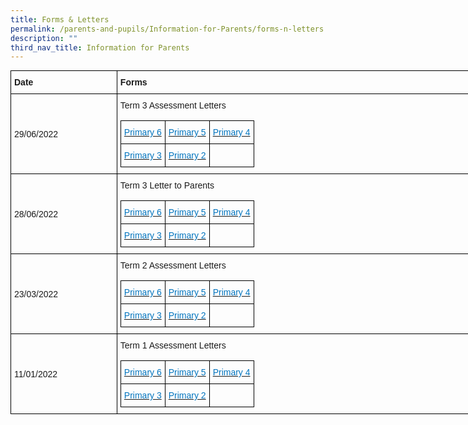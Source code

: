 ```yaml
---
title: Forms & Letters
permalink: /parents-and-pupils/Information-for-Parents/forms-n-letters
description: ""
third_nav_title: Information for Parents
---
```

<style type="text/css">
.tg  {border-collapse:collapse;border-spacing:0;margin:0px auto;}
.tg td{border-color:black;border-style:solid;border-width:1px;font-family:Arial, sans-serif;font-size:14px;
  overflow:hidden;padding:10px 5px;word-break:normal;}
.tg th{border-color:black;border-style:solid;border-width:1px;font-family:Arial, sans-serif;font-size:14px;
  font-weight:normal;overflow:hidden;padding:10px 5px;word-break:normal;}
.tg .tg-cly1{text-align:left;vertical-align:middle}
.tg .tg-1wig{font-weight:bold;text-align:left;vertical-align:top}
.tg .tg-0lax{text-align:left;vertical-align:top}
</style>
<table class="tg" style="undefined;table-layout: fixed; width: 790px">
<colgroup>
<col style="width: 170px">
<col style="width: 620px">
</colgroup>
<thead>
  <tr>
    <th class="tg-1wig">Date </th>
    <th class="tg-0lax"><span style="font-weight:bold">Forms</span></th>
  </tr>
</thead>
<tbody>
  <tr>
    <td class="tg-cly1"><span style="font-weight:inherit;font-style:inherit">29/06/2022</span></td>
    <td class="tg-cly1"><span style="font-weight:400;font-style:normal">Term 3 Assessment Letters</span><br><br><style type="text/css">
.tg  {border-collapse:collapse;border-spacing:0;margin:0px auto;}
.tg td{border-color:black;border-style:solid;border-width:1px;font-family:Arial, sans-serif;font-size:14px;
  overflow:hidden;padding:10px 5px;word-break:normal;}
.tg th{border-color:black;border-style:solid;border-width:1px;font-family:Arial, sans-serif;font-size:14px;
  font-weight:normal;overflow:hidden;padding:10px 5px;word-break:normal;}
.tg .tg-cly1{text-align:left;vertical-align:middle}
.tg .tg-rxep{color:#0274BE;text-align:left;vertical-align:top}
</style>
<table class="tg">
<thead>
  <tr>
    <th class="tg-rxep"><a href="https://www.guangyangpri.moe.edu.sg/wp-content/uploads/2022/06/2022-T3-P6-Assessment-Letter.pdf"><span style="font-weight:inherit;font-style:inherit;text-decoration:none;color:#0274BE;background-color:transparent">Primary 6</span></a></th>
    <th class="tg-rxep"><a href="https://www.guangyangpri.moe.edu.sg/wp-content/uploads/2022/06/2022-T3-P5-Assessment-Letter.pdf"><span style="font-weight:inherit;font-style:inherit;text-decoration:none;color:#0274BE;background-color:transparent">Primary 5</span></a></th>
    <th class="tg-rxep"><a href="https://www.guangyangpri.moe.edu.sg/wp-content/uploads/2022/06/2022-T3-P4-Assessment-Letter-.pdf"><span style="font-weight:inherit;font-style:inherit;text-decoration:none;color:#0274BE;background-color:transparent">Primary 4</span></a></th>
  </tr>
</thead>
<tbody>
  <tr>
    <td class="tg-rxep"><a href="https://www.guangyangpri.moe.edu.sg/wp-content/uploads/2022/06/2022-T3-P3-Assessment-Letter.pdf"><span style="font-weight:inherit;font-style:inherit;text-decoration:none;color:#0274BE;background-color:transparent">Primary 3</span></a></td>
    <td class="tg-rxep"><a href="https://www.guangyangpri.moe.edu.sg/wp-content/uploads/2022/06/2022-T3-P2-Assessment-Letter.pdf"><span style="font-weight:inherit;font-style:inherit;text-decoration:none;color:#0274BE;background-color:transparent">Primary 2</span></a></td>
    <td class="tg-cly1"></td>
  </tr>
</tbody>
</table></td>
  </tr>
  <tr>
    <td class="tg-cly1"><span style="font-weight:inherit;font-style:inherit">28/06/2022</span></td>
    <td class="tg-cly1"><span style="font-weight:400;font-style:normal">Term 3 Letter to Parents</span><br><br><style type="text/css">
.tg  {border-collapse:collapse;border-spacing:0;margin:0px auto;}
.tg td{border-color:black;border-style:solid;border-width:1px;font-family:Arial, sans-serif;font-size:14px;
  overflow:hidden;padding:10px 5px;word-break:normal;}
.tg th{border-color:black;border-style:solid;border-width:1px;font-family:Arial, sans-serif;font-size:14px;
  font-weight:normal;overflow:hidden;padding:10px 5px;word-break:normal;}
.tg .tg-cly1{text-align:left;vertical-align:middle}
.tg .tg-rxep{color:#0274BE;text-align:left;vertical-align:top}
</style>
<table class="tg">
<thead>
  <tr>
    <th class="tg-rxep"><a href="https://www.guangyangpri.moe.edu.sg/wp-content/uploads/2022/06/2022-T3-P6-Assessment-Letter.pdf"><span style="font-weight:inherit;font-style:inherit;text-decoration:none;color:#0274BE;background-color:transparent">Primary 6</span></a></th>
    <th class="tg-rxep"><a href="https://www.guangyangpri.moe.edu.sg/wp-content/uploads/2022/06/2022-T3-P5-Assessment-Letter.pdf"><span style="font-weight:inherit;font-style:inherit;text-decoration:none;color:#0274BE;background-color:transparent">Primary 5</span></a></th>
    <th class="tg-rxep"><a href="https://www.guangyangpri.moe.edu.sg/wp-content/uploads/2022/06/2022-T3-P4-Assessment-Letter-.pdf"><span style="font-weight:inherit;font-style:inherit;text-decoration:none;color:#0274BE;background-color:transparent">Primary 4</span></a></th>
  </tr>
</thead>
<tbody>
  <tr>
    <td class="tg-rxep"><a href="https://www.guangyangpri.moe.edu.sg/wp-content/uploads/2022/06/2022-T3-P3-Assessment-Letter.pdf"><span style="font-weight:inherit;font-style:inherit;text-decoration:none;color:#0274BE;background-color:transparent">Primary 3</span></a></td>
    <td class="tg-rxep"><a href="https://www.guangyangpri.moe.edu.sg/wp-content/uploads/2022/06/2022-T3-P2-Assessment-Letter.pdf"><span style="font-weight:inherit;font-style:inherit;text-decoration:none;color:#0274BE;background-color:transparent">Primary 2</span></a></td>
    <td class="tg-cly1"></td>
  </tr>
</tbody>
</table></td>
  </tr>
  <tr>
    <td class="tg-cly1"><span style="font-weight:inherit;font-style:inherit">23/03/2022</span></td>
    <td class="tg-cly1"><span style="font-weight:400;font-style:normal">Term 2 Assessment Letters</span><br><br><style type="text/css">
.tg  {border-collapse:collapse;border-spacing:0;margin:0px auto;}
.tg td{border-color:black;border-style:solid;border-width:1px;font-family:Arial, sans-serif;font-size:14px;
  overflow:hidden;padding:10px 5px;word-break:normal;}
.tg th{border-color:black;border-style:solid;border-width:1px;font-family:Arial, sans-serif;font-size:14px;
  font-weight:normal;overflow:hidden;padding:10px 5px;word-break:normal;}
.tg .tg-cly1{text-align:left;vertical-align:middle}
.tg .tg-rxep{color:#0274BE;text-align:left;vertical-align:top}
</style>
<table class="tg">
<thead>
  <tr>
    <th class="tg-rxep"><a href="https://www.guangyangpri.moe.edu.sg/wp-content/uploads/2022/06/2022-T3-P6-Assessment-Letter.pdf"><span style="font-weight:inherit;font-style:inherit;text-decoration:none;color:#0274BE;background-color:transparent">Primary 6</span></a></th>
    <th class="tg-rxep"><a href="https://www.guangyangpri.moe.edu.sg/wp-content/uploads/2022/06/2022-T3-P5-Assessment-Letter.pdf"><span style="font-weight:inherit;font-style:inherit;text-decoration:none;color:#0274BE;background-color:transparent">Primary 5</span></a></th>
    <th class="tg-rxep"><a href="https://www.guangyangpri.moe.edu.sg/wp-content/uploads/2022/06/2022-T3-P4-Assessment-Letter-.pdf"><span style="font-weight:inherit;font-style:inherit;text-decoration:none;color:#0274BE;background-color:transparent">Primary 4</span></a></th>
  </tr>
</thead>
<tbody>
  <tr>
    <td class="tg-rxep"><a href="https://www.guangyangpri.moe.edu.sg/wp-content/uploads/2022/06/2022-T3-P3-Assessment-Letter.pdf"><span style="font-weight:inherit;font-style:inherit;text-decoration:none;color:#0274BE;background-color:transparent">Primary 3</span></a></td>
    <td class="tg-rxep"><a href="https://www.guangyangpri.moe.edu.sg/wp-content/uploads/2022/06/2022-T3-P2-Assessment-Letter.pdf"><span style="font-weight:inherit;font-style:inherit;text-decoration:none;color:#0274BE;background-color:transparent">Primary 2</span></a></td>
    <td class="tg-cly1"></td>
  </tr>
</tbody>
</table></td>
  </tr>
  <tr>
    <td class="tg-cly1"><span style="font-weight:inherit;font-style:inherit">11/01/2022</span></td>
    <td class="tg-cly1"><span style="font-weight:400;font-style:normal">Term 1 Assessment Letters</span><br><br><style type="text/css">
.tg  {border-collapse:collapse;border-spacing:0;margin:0px auto;}
.tg td{border-color:black;border-style:solid;border-width:1px;font-family:Arial, sans-serif;font-size:14px;
  overflow:hidden;padding:10px 5px;word-break:normal;}
.tg th{border-color:black;border-style:solid;border-width:1px;font-family:Arial, sans-serif;font-size:14px;
  font-weight:normal;overflow:hidden;padding:10px 5px;word-break:normal;}
.tg .tg-cly1{text-align:left;vertical-align:middle}
.tg .tg-rxep{color:#0274BE;text-align:left;vertical-align:top}
</style>
<table class="tg">
<thead>
  <tr>
    <th class="tg-rxep"><a href="https://www.guangyangpri.moe.edu.sg/wp-content/uploads/2022/06/2022-T3-P6-Assessment-Letter.pdf"><span style="font-weight:inherit;font-style:inherit;text-decoration:none;color:#0274BE;background-color:transparent">Primary 6</span></a></th>
    <th class="tg-rxep"><a href="https://www.guangyangpri.moe.edu.sg/wp-content/uploads/2022/06/2022-T3-P5-Assessment-Letter.pdf"><span style="font-weight:inherit;font-style:inherit;text-decoration:none;color:#0274BE;background-color:transparent">Primary 5</span></a></th>
    <th class="tg-rxep"><a href="https://www.guangyangpri.moe.edu.sg/wp-content/uploads/2022/06/2022-T3-P4-Assessment-Letter-.pdf"><span style="font-weight:inherit;font-style:inherit;text-decoration:none;color:#0274BE;background-color:transparent">Primary 4</span></a></th>
  </tr>
</thead>
<tbody>
  <tr>
    <td class="tg-rxep"><a href="https://www.guangyangpri.moe.edu.sg/wp-content/uploads/2022/06/2022-T3-P3-Assessment-Letter.pdf"><span style="font-weight:inherit;font-style:inherit;text-decoration:none;color:#0274BE;background-color:transparent">Primary 3</span></a></td>
    <td class="tg-rxep"><a href="https://www.guangyangpri.moe.edu.sg/wp-content/uploads/2022/06/2022-T3-P2-Assessment-Letter.pdf"><span style="font-weight:inherit;font-style:inherit;text-decoration:none;color:#0274BE;background-color:transparent">Primary 2</span></a></td>
    <td class="tg-cly1"></td>
  </tr>
</tbody>
</table></td>
  </tr>
</tbody>
</table>